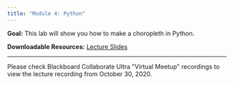 ```yaml
---
title: "Module 4: Python"
---
```


**Goal:** This lab will show you how to make a choropleth in Python.

**Downloadable Resources:** <a href="/files/python_week4.pdf" target="_blank">Lecture Slides</a>

<hr/>

Please check Blackboard Collaborate Ultra "Virtual Meetup" recordings to view the lecture recording from October 30, 2020.
